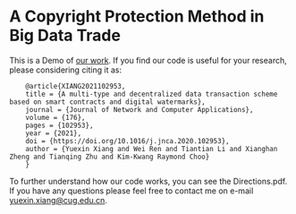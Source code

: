 # A Copyright Protection Method in Big Data Trade
This is a Demo of [our work](https://www.sciencedirect.com/science/article/abs/pii/S1084804520304057). If you find our code is useful for your research, please considering citing it as:

        @article{XIANG2021102953,
        title = {A multi-type and decentralized data transaction scheme based on smart contracts and digital watermarks},
        journal = {Journal of Network and Computer Applications},
        volume = {176},
        pages = {102953},
        year = {2021},
        doi = {https://doi.org/10.1016/j.jnca.2020.102953},
        author = {Yuexin Xiang and Wei Ren and Tiantian Li and Xianghan Zheng and Tianqing Zhu and Kim-Kwang Raymond Choo}
        }

To further understand how our code works, you can see the Directions.pdf. If you have any questions please feel free to contact me on e-mail yuexin.xiang@cug.edu.cn.
